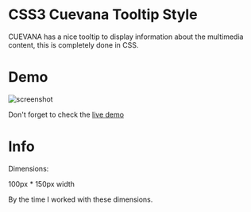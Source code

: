 CSS3 Cuevana Tooltip Style
===========

CUEVANA has a nice tooltip to display information about the multimedia content, this is completely done in CSS.

Demo
====

![screenshot](http://9ls.com.ar/oscarweb/posts/tooltip_estilo_cuevana/tooltip_estilo_cuevana.jpg)

Don't forget to check the [live demo](http://a00.com.ar/thumb/)


Info
=======

Dimensions:

100px * 150px width

By the time I worked with these dimensions.